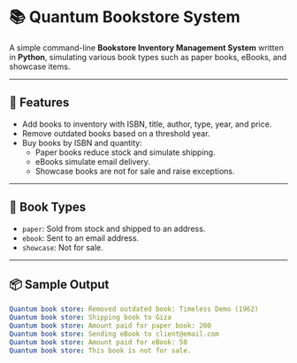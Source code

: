 # 📚 Quantum Bookstore System

A simple command-line **Bookstore Inventory Management System** written in **Python**, simulating various book types such as paper books, eBooks, and showcase items.

---

## 🚀 Features

- Add books to inventory with ISBN, title, author, type, year, and price.
- Remove outdated books based on a threshold year.
- Buy books by ISBN and quantity:
  - Paper books reduce stock and simulate shipping.
  - eBooks simulate email delivery.
  - Showcase books are not for sale and raise exceptions.

---

## 🧱 Book Types

- `paper`: Sold from stock and shipped to an address.
- `ebook`: Sent to an email address.
- `showcase`: Not for sale.

---

## 📦 Sample Output

```yaml
Quantum book store: Removed outdated book: Timeless Demo (1962)
Quantum book store: Shipping book to Giza
Quantum book store: Amount paid for paper book: 200
Quantum book store: Sending eBook to client@email.com
Quantum book store: Amount paid for eBook: 50
Quantum book store: This book is not for sale.

